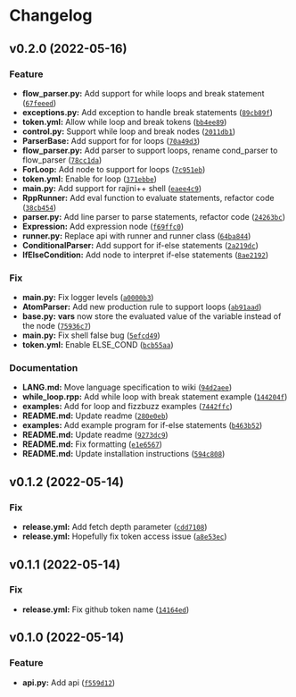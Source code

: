 # Changelog

<!--next-version-placeholder-->

## v0.2.0 (2022-05-16)
### Feature
* **flow_parser.py:** Add support for while loops and break statement ([`67feeed`](https://github.com/aadhithya/rajiniPP/commit/67feeedc2582e238eaa180dea7eb57b8c5532ca2))
* **exceptions.py:** Add exception to handle break statements ([`89cb89f`](https://github.com/aadhithya/rajiniPP/commit/89cb89f12140f686a3596731a9de97540ec516d2))
* **token.yml:** Allow while loop and break tokens ([`bb4ee89`](https://github.com/aadhithya/rajiniPP/commit/bb4ee895588ec4896a832d6d0e28d8aebca74620))
* **control.py:** Support while loop and break nodes ([`2011db1`](https://github.com/aadhithya/rajiniPP/commit/2011db19520d0a7b764c13b3d1df28217e08f709))
* **ParserBase:** Add support for for loops ([`70a49d3`](https://github.com/aadhithya/rajiniPP/commit/70a49d3427fd261f48db420d684a79ec0a553ef4))
* **flow_parser.py:** Add parser to support loops, rename cond_parser to flow_parser ([`78cc1da`](https://github.com/aadhithya/rajiniPP/commit/78cc1da823015655e0f071f4ebf81006f74b2c6d))
* **ForLoop:** Add node to support for loops ([`7c951eb`](https://github.com/aadhithya/rajiniPP/commit/7c951ebcc3640c9c7ab290672b8f97586af6f9be))
* **token.yml:** Enable for loop ([`371ebbe`](https://github.com/aadhithya/rajiniPP/commit/371ebbe313fa8b4cae1b0be66e085885ed2c7e29))
* **__main__.py:** Add support for rajini++ shell ([`eaee4c9`](https://github.com/aadhithya/rajiniPP/commit/eaee4c96890d5ad297338c28d6d3f717c18fd90a))
* **RppRunner:** Add eval function to evaluate statements, refactor code ([`38cb454`](https://github.com/aadhithya/rajiniPP/commit/38cb4549e38a446f6a27f5eb2f2e0a09be2253c5))
* **parser.py:** Add line parser to parse statements, refactor code ([`24263bc`](https://github.com/aadhithya/rajiniPP/commit/24263bcf3a10514dbe4b02197e870885fa740f72))
* **Expression:** Add expression node ([`f69ffc0`](https://github.com/aadhithya/rajiniPP/commit/f69ffc0c40cf2f4c390b501dcd0ae64bb6283b6b))
* **runner.py:** Replace api with runner and runner class ([`64ba844`](https://github.com/aadhithya/rajiniPP/commit/64ba844f10644c49952d19e60d22d40fd645410b))
* **ConditionalParser:** Add support for if-else statements ([`2a219dc`](https://github.com/aadhithya/rajiniPP/commit/2a219dc48370a8019c6b108318fd88131577220d))
* **IfElseCondition:** Add node to interpret if-else statements ([`8ae2192`](https://github.com/aadhithya/rajiniPP/commit/8ae2192a081d9f9128a105b56438feaefb7d6a33))

### Fix
* **__main__.py:** Fix logger levels ([`a0000b3`](https://github.com/aadhithya/rajiniPP/commit/a0000b34568960bc738dcd5ced6c9a1f98961817))
* **AtomParser:** Add new production rule to support loops ([`ab91aad`](https://github.com/aadhithya/rajiniPP/commit/ab91aad0fe9961129946945cc50546606331a492))
* **base.py:** __vars__ now store the evaluated value of the variable instead of the node ([`75936c7`](https://github.com/aadhithya/rajiniPP/commit/75936c7d83b1e30cc23efaa93f41865823b0600f))
* **__main__.py:** Fix shell false bug ([`5efcd49`](https://github.com/aadhithya/rajiniPP/commit/5efcd4925dc6cf97bbebe83b974ff9c7d5491c21))
* **token.yml:** Enable ELSE_COND ([`bcb55aa`](https://github.com/aadhithya/rajiniPP/commit/bcb55aaac6c95b20c605375c9ac2d5cd92937b75))

### Documentation
* **LANG.md:** Move language specification to wiki ([`94d2aee`](https://github.com/aadhithya/rajiniPP/commit/94d2aeea5a6d13135872b2ff1b9893ded2552e52))
* **while_loop.rpp:** Add while loop with break statement example ([`144204f`](https://github.com/aadhithya/rajiniPP/commit/144204f0bc54fe4b1b6cf8a055741b2b64e332e7))
* **examples:** Add for loop and fizzbuzz examples ([`7442ffc`](https://github.com/aadhithya/rajiniPP/commit/7442ffcddab5a05fea3f6b1c7bbe9138391a191b))
* **README.md:** Update readme ([`280e0eb`](https://github.com/aadhithya/rajiniPP/commit/280e0eb6f9c2ebde47a7ba93d562b4ac22bca8d5))
* **examples:** Add example program for if-else statements ([`b463b52`](https://github.com/aadhithya/rajiniPP/commit/b463b52210e0a5156f6a1598d38b6af3cbbc4c54))
* **README.md:** Update readme ([`9273dc9`](https://github.com/aadhithya/rajiniPP/commit/9273dc9424a37748a62e0c9dbf39fef740668367))
* **README.md:** Fix formatting ([`e1e6567`](https://github.com/aadhithya/rajiniPP/commit/e1e65673ec7e3adc78ed19015d8274d264e13832))
* **README.md:** Update installation instructions ([`594c808`](https://github.com/aadhithya/rajiniPP/commit/594c8089dffef63a32f85ba90bdf77713a4145f2))

## v0.1.2 (2022-05-14)
### Fix
* **release.yml:** Add fetch depth parameter ([`cdd7108`](https://github.com/aadhithya/rajiniPP/commit/cdd71080a8e6948279eec61efc67b46108097210))
* **release.yml:** Hopefully fix token access issue ([`a8e53ec`](https://github.com/aadhithya/rajiniPP/commit/a8e53ec14eb5a2dd6d07dace1bd66ef215f57d05))

## v0.1.1 (2022-05-14)
### Fix
* **release.yml:** Fix github token name ([`14164ed`](https://github.com/aadhithya/rajiniPP/commit/14164ed3928079105849f3c3790a0087d1fd5ce9))

## v0.1.0 (2022-05-14)
### Feature
* **api.py:** Add api ([`f559d12`](https://github.com/aadhithya/rajiniPP/commit/f559d122bc3abb0616457bdb85ec1c5ef8451036))
